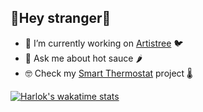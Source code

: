 ## 👋Hey stranger👋

- 🌱 I’m currently working on [Artistree](https://artistree.io) 🐦
- 💬 Ask me about hot sauce 🌶️
- 🤓 Check my [Smart Thermostat](https://github.com/ysabri/smartStat) project 🌡️

[![Harlok's wakatime stats](https://github-readme-stats.vercel.app/api/wakatime?username=ysabri&layout=compact)](https://github.com/anuraghazra/github-readme-stats)
